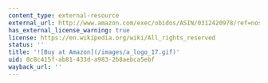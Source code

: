 ```yaml
---
content_type: external-resource
external_url: http://www.amazon.com/exec/obidos/ASIN/0312420978/ref=nosim/mitopencourse-20
has_external_license_warning: true
license: https://en.wikipedia.org/wiki/All_rights_reserved
status: ''
title: '![Buy at Amazon](/images/a_logo_17.gif)'
uid: 0c8c415f-ab81-433d-a983-2b8aebca5ebf
wayback_url: ''
---
```

